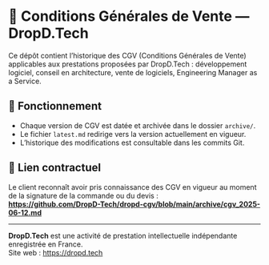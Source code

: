 # 📄 Conditions Générales de Vente — DropD.Tech

Ce dépôt contient l’historique des CGV (Conditions Générales de Vente) applicables aux prestations proposées par DropD.Tech : développement logiciel, conseil en architecture, vente de logiciels, Engineering Manager as a Service.

## 📌 Fonctionnement

- Chaque version de CGV est datée et archivée dans le dossier `archive/`.
- Le fichier `latest.md` redirige vers la version actuellement en vigueur.
- L’historique des modifications est consultable dans les commits Git.

## 🔗 Lien contractuel

Le client reconnaît avoir pris connaissance des CGV en vigueur au moment de la signature de la commande ou du devis :  
**https://github.com/DropD-Tech/dropd-cgv/blob/main/archive/cgv_2025-06-12.md**

---

**DropD.Tech** est une activité de prestation intellectuelle indépendante enregistrée en France.  
Site web : https://dropd.tech
